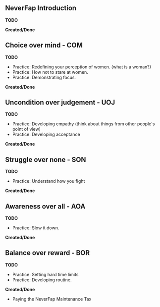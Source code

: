 ## NeverFap Introduction

__TODO__

__Created/Done__

## Choice over mind - COM

__TODO__
- Practice: Redefining your perception of women. (what is a woman?)
- Practice: How not to stare at women.
- Practice: Demonstrating focus.

__Created/Done__

## Uncondition over judgement - UOJ

__TODO__ 
- Practice: Developing empathy (think about things from other people's point of view)
- Practice: Developing acceptance

__Created/Done__

## Struggle over none - SON

__TODO__
- Practice: Understand how you fight

__Created/Done__

## Awareness over all - AOA

__TODO__
- Practice: Slow it down.

__Created/Done__


## Balance over reward - BOR

__TODO__
- Practice: Setting hard time limits
- Practice: Developing routine.

__Created/Done__
- Paying the NeverFap Maintenance Tax
